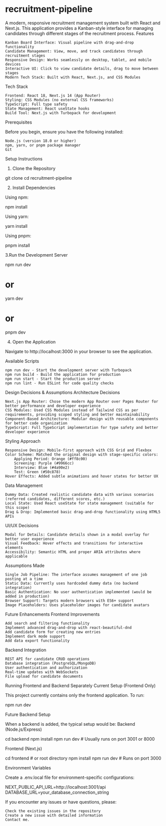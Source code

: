 # recruitment-pipeline
A modern, responsive recruitment management system built with React and Next.js. This application provides a Kanban-style interface for managing candidates through different stages of the recruitment process.
Features

    Kanban Board Interface: Visual pipeline with drag-and-drop functionality
    Candidate Management: View, move, and track candidates through recruitment stages
    Responsive Design: Works seamlessly on desktop, tablet, and mobile devices
    Interactive UI: Click to view candidate details, drag to move between stages
    Modern Tech Stack: Built with React, Next.js, and CSS Modules

Tech Stack

    Frontend: React 18, Next.js 14 (App Router)
    Styling: CSS Modules (no external CSS frameworks)
    TypeScript: Full type safety
    State Management: React useState hooks
    Build Tool: Next.js with Turbopack for development

Prerequisites

Before you begin, ensure you have the following installed:

    Node.js (version 18.0 or higher)
    npm, yarn, or pnpm package manager
    Git

Setup Instructions
1. Clone the Repository

git clone <your-repository-url>
cd recruitment-pipeline

2. Install Dependencies

Using npm:

npm install

Using yarn:

yarn install

Using pnpm:

pnpm install

3.Run the Development Server

npm run dev
# or
yarn dev
# or
pnpm dev

4. Open the Application

Navigate to http://localhost:3000 in your browser to see the application.

Available Scripts

    npm run dev - Start the development server with Turbopack
    npm run build - Build the application for production
    npm run start - Start the production server
    npm run lint - Run ESLint for code quality checks

Design Decisions & Assumptions
Architecture Decisions

    Next.js App Router: Chose the modern App Router over Pages Router for better performance and developer experience
    CSS Modules: Used CSS Modules instead of Tailwind CSS as per requirements, providing scoped styling and better maintainability
    Component-Based Architecture: Modular design with reusable components for better code organization
    TypeScript: Full TypeScript implementation for type safety and better developer experience

Styling Approach

    Responsive Design: Mobile-first approach with CSS Grid and Flexbox
    Color Scheme: Matched the original design with stage-specific colors:
        Applying Period: Orange (#ff8c00)
        Screening: Purple (#9966cc)
        Interview: Blue (#4a90e2)
        Test: Green (#50c878)
    Hover Effects: Added subtle animations and hover states for better UX

Data Management

    Dummy Data: Created realistic candidate data with various scenarios (referred candidates, different scores, etc.)
    Local State: Used React useState for state management (suitable for this scope)
    Drag & Drop: Implemented basic drag-and-drop functionality using HTML5 APIs

UI/UX Decisions

    Modal for Details: Candidate details shown in a modal overlay for better user experience
    Visual Feedback: Hover effects and transitions for interactive elements
    Accessibility: Semantic HTML and proper ARIA attributes where applicable

Assumptions Made

    Single Job Pipeline: The interface assumes management of one job posting at a time
    Static Data: Currently uses hardcoded dummy data (no backend integration)
    Basic Authentication: No user authentication implemented (would be added in production)
    Browser Support: Targets modern browsers with ES6+ support
    Image Placeholders: Uses placeholder images for candidate avatars

Future Enhancements
Frontend Improvements

    Add search and filtering functionality
    Implement advanced drag-and-drop with react-beautiful-dnd
    Add candidate form for creating new entries
    Implement dark mode support
    Add data export functionality

Backend Integration

    REST API for candidate CRUD operations
    Database integration (PostgreSQL/MongoDB)
    User authentication and authorization
    Real-time updates with WebSockets
    File upload for candidate documents

Running Frontend and Backend Separately
Current Setup (Frontend Only)

This project currently contains only the frontend application. To run:

npm run dev

Future Backend Setup

When a backend is added, the typical setup would be:
Backend (Node.js/Express)

cd backend
npm install
npm run dev  # Usually runs on port 3001 or 8000

Frontend (Next.js)

cd frontend  # or root directory
npm install
npm run dev  # Runs on port 3000

Environment Variables

Create a .env.local file for environment-specific configurations:

NEXT_PUBLIC_API_URL=http://localhost:3001/api
DATABASE_URL=your_database_connection_string

If you encounter any issues or have questions, please:

    Check the existing issues in the repository
    Create a new issue with detailed information
    Contact me.
